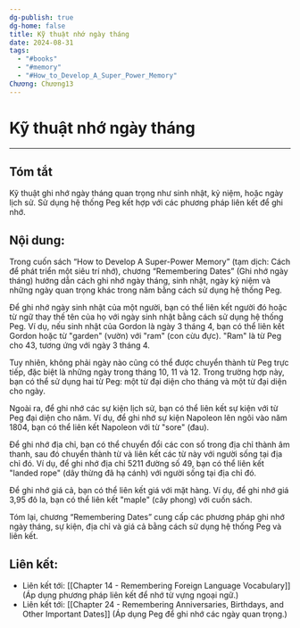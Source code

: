 ```yaml
---
dg-publish: true
dg-home: false
title: Kỹ thuật nhớ ngày tháng
date: 2024-08-31
tags:
  - "#books"
  - "#memory"
  - "#How_to_Develop_A_Super_Power_Memory"
Chương: Chương13
---
```

# Kỹ thuật nhớ ngày tháng
---
## Tóm tắt
Kỹ thuật ghi nhớ ngày tháng quan trọng như sinh nhật, kỷ niệm, hoặc ngày lịch sử. Sử dụng hệ thống Peg kết hợp với các phương pháp liên kết để ghi nhớ.

## Nội dung:
Trong cuốn sách “How to Develop A Super-Power Memory” (tạm dịch: Cách để phát triển một siêu trí nhớ), chương “Remembering Dates” (Ghi nhớ ngày tháng) hướng dẫn cách ghi nhớ ngày tháng, sinh nhật, ngày kỷ niệm và những ngày quan trọng khác trong năm bằng cách sử dụng hệ thống Peg.

Để ghi nhớ ngày sinh nhật của một người, bạn có thể liên kết người đó hoặc từ ngữ thay thế tên của họ với ngày sinh nhật bằng cách sử dụng hệ thống Peg. Ví dụ, nếu sinh nhật của Gordon là ngày 3 tháng 4, bạn có thể liên kết Gordon hoặc từ "garden" (vườn) với "ram" (con cừu đực). "Ram" là từ Peg cho 43, tương ứng với ngày 3 tháng 4.

Tuy nhiên, không phải ngày nào cũng có thể được chuyển thành từ Peg trực tiếp, đặc biệt là những ngày trong tháng 10, 11 và 12. Trong trường hợp này, bạn có thể sử dụng hai từ Peg: một từ đại diện cho tháng và một từ đại diện cho ngày.

Ngoài ra, để ghi nhớ các sự kiện lịch sử, bạn có thể liên kết sự kiện với từ Peg đại diện cho năm. Ví dụ, để ghi nhớ sự kiện Napoleon lên ngôi vào năm 1804, bạn có thể liên kết Napoleon với từ "sore" (đau).

Để ghi nhớ địa chỉ, bạn có thể chuyển đổi các con số trong địa chỉ thành âm thanh, sau đó chuyển thành từ và liên kết các từ này với người sống tại địa chỉ đó. Ví dụ, để ghi nhớ địa chỉ 5211 đường số 49, bạn có thể liên kết "landed rope" (dây thừng đã hạ cánh) với người sống tại địa chỉ đó.

Để ghi nhớ giá cả, bạn có thể liên kết giá với mặt hàng. Ví dụ, để ghi nhớ giá 3,95 đô la, bạn có thể liên kết "maple" (cây phong) với cuốn sách.

Tóm lại, chương “Remembering Dates” cung cấp các phương pháp ghi nhớ ngày tháng, sự kiện, địa chỉ và giá cả bằng cách sử dụng hệ thống Peg và liên kết.

## **Liên kết**:
- Liên kết tới: [[Chapter 14 - Remembering Foreign Language Vocabulary]] (Áp dụng phương pháp liên kết để nhớ từ vựng ngoại ngữ.)
- Liên kết tới: [[Chapter 24 - Remembering Anniversaries, Birthdays, and Other Important Dates]] (Áp dụng Peg để ghi nhớ các ngày quan trọng.)